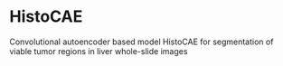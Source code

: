 # HistoCAE
Convolutional autoencoder based model HistoCAE for segmentation of viable tumor regions in liver whole-slide images

